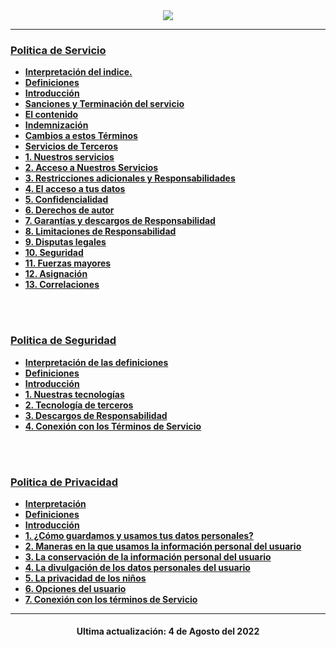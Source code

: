 <div align="center">
<img src="https://user-images.githubusercontent.com/71246795/182924901-c9a1c4bf-6ed1-4bf7-b5c1-802edc680dc3.png" />
</div>

---

### [Politica de Servicio](https://github.com/Kisu-s-fluff-workgroup/TerminosYCondicionesNami/blob/V0/terms/ServiceTerms.md)
- [**Interpretación del indice.**](https://github.com/Kisu-s-fluff-workgroup/TerminosYCondicionesNami/blob/V0/terms/ServiceTerms.md#interpretación)
- [**Definiciones**](https://github.com/Kisu-s-fluff-workgroup/TerminosYCondicionesNami/blob/V0/terms/ServiceTerms.md#definiciones)
- [**Introducción**](https://github.com/Kisu-s-fluff-workgroup/TerminosYCondicionesNami/blob/V0/terms/ServiceTerms.md#introducción)
- [**Sanciones y Terminación del servicio**](https://github.com/Kisu-s-fluff-workgroup/TerminosYCondicionesNami/blob/V0/terms/ServiceTerms.md#sanciones-y-terminación-del-servicio)
- [**El contenido**](https://github.com/Kisu-s-fluff-workgroup/TerminosYCondicionesNami/blob/V0/terms/ServiceTerms.md#el-contenido)
- [**Indemnización**](https://github.com/Kisu-s-fluff-workgroup/TerminosYCondicionesNami/blob/V0/terms/ServiceTerms.md#indemnización)
- [**Cambios a estos Términos**](https://github.com/Kisu-s-fluff-workgroup/TerminosYCondicionesNami/blob/V0/terms/ServiceTerms.md#cambios-a-estos-términos)
- [**Servicios de Terceros**](https://github.com/Kisu-s-fluff-workgroup/TerminosYCondicionesNami/blob/V0/terms/ServiceTerms.md#servicios-de-terceros)
- [**1. Nuestros servicios**](https://github.com/Kisu-s-fluff-workgroup/TerminosYCondicionesNami/blob/V0/terms/ServiceTerms.md#1-nuestros-servicios)
- [**2. Acceso a Nuestros Servicios**](https://github.com/Kisu-s-fluff-workgroup/TerminosYCondicionesNami/blob/V0/terms/ServiceTerms.md#2-acceso-a-nuestros-servicios)
- [**3. Restricciones adicionales y Responsabilidades**](https://github.com/Kisu-s-fluff-workgroup/TerminosYCondicionesNami/blob/V0/terms/ServiceTerms.md#3-restricciones-adicionales-y-responsabilidades)
- [**4. El acceso a tus datos**](https://github.com/Kisu-s-fluff-workgroup/TerminosYCondicionesNami/blob/V0/terms/ServiceTerms.md#4-acceso-a-tus-datos)
- [**5. Confidencialidad**](https://github.com/Kisu-s-fluff-workgroup/TerminosYCondicionesNami/blob/V0/terms/ServiceTerms.md#5-confidencialidad)
- [**6. Derechos de autor**](https://github.com/Kisu-s-fluff-workgroup/TerminosYCondicionesNami/blob/V0/terms/ServiceTerms.md#6-derechos-de-autor)
- [**7. Garantías y descargos de Responsabilidad**](https://github.com/Kisu-s-fluff-workgroup/TerminosYCondicionesNami/blob/V0/terms/ServiceTerms.md#7-garantías-y-descargos-de-responsabilidad)
- [**8. Limitaciones de Responsabilidad**](https://github.com/Kisu-s-fluff-workgroup/TerminosYCondicionesNami/blob/V0/terms/ServiceTerms.md#8-limitaciones-de-responsabilidad)
- [**9. Disputas legales**](https://github.com/Kisu-s-fluff-workgroup/TerminosYCondicionesNami/blob/V0/terms/ServiceTerms.md#9-disputas-legales)
- [**10. Seguridad**](https://github.com/Kisu-s-fluff-workgroup/TerminosYCondicionesNami/blob/V0/terms/ServiceTerms.md#10-seguridad)
- [**11. Fuerzas mayores**](https://github.com/Kisu-s-fluff-workgroup/TerminosYCondicionesNami/blob/V0/terms/ServiceTerms.md#11-fuerzas-mayores)
- [**12. Asignación**](https://github.com/Kisu-s-fluff-workgroup/TerminosYCondicionesNami/blob/V0/terms/ServiceTerms.md#12-asignación)
- [**13. Correlaciones**](https://github.com/Kisu-s-fluff-workgroup/TerminosYCondicionesNami/blob/V0/terms/ServiceTerms.md#13-correlaciones)

<br><br>


### [Politica de Seguridad](https://github.com/Kisu-s-fluff-workgroup/TerminosYCondicionesNami/blob/V0/terms/SecurityTerms.md)
- [**Interpretación de las definiciones**](https://github.com/Kisu-s-fluff-workgroup/TerminosYCondicionesNami/blob/V0/terms/SecurityTerms.md#interpretación)
- [**Definiciones**](https://github.com/Kisu-s-fluff-workgroup/TerminosYCondicionesNami/blob/V0/terms/SecurityTerms.md#definiciones)
- [**Introducción**](https://github.com/Kisu-s-fluff-workgroup/TerminosYCondicionesNami/blob/V0/terms/SecurityTerms.md#introducción)
- [**1. Nuestras tecnologías**](https://github.com/Kisu-s-fluff-workgroup/TerminosYCondicionesNami/blob/V0/terms/SecurityTerms.md#1-nuestras-tecnologías)
- [**2. Tecnología de terceros**](https://github.com/Kisu-s-fluff-workgroup/TerminosYCondicionesNami/blob/V0/terms/SecurityTerms.md#2-tecnologías-de-terceros-de-seguridad)
- [**3. Descargos de Responsabilidad**](https://github.com/Kisu-s-fluff-workgroup/TerminosYCondicionesNami/blob/V0/terms/SecurityTerms.md#3-descargos-de-responsabilidad-en-cuanto-a-seguridad)
- [**4. Conexión con los Términos de Servicio**](https://github.com/Kisu-s-fluff-workgroup/TerminosYCondicionesNami/blob/V0/terms/SecurityTerms.md#4-conexión-con-los-términos-de-servicio-de-nami)

<br><br>

### [Politica de Privacidad](https://github.com/Kisu-s-fluff-workgroup/TerminosYCondicionesNami/blob/V0/terms/PrivacyTerms.md)
- [**Interpretación**](https://github.com/Kisu-s-fluff-workgroup/TerminosYCondicionesNami/blob/V0/terms/PrivacyTerms.md#interpretación)
- [**Definiciones**](https://github.com/Kisu-s-fluff-workgroup/TerminosYCondicionesNami/blob/V0/terms/PrivacyTerms.md#definiciones)
- [**Introducción**](https://github.com/Kisu-s-fluff-workgroup/TerminosYCondicionesNami/blob/V0/terms/PrivacyTerms.md#introducción)
- [**1. ¿Cómo guardamos y usamos tus datos personales?**](https://github.com/Kisu-s-fluff-workgroup/TerminosYCondicionesNami/blob/V0/terms/PrivacyTerms.md#1-cómo-guardamos-y-usamos-tus-datos-personales)
- [**2. Maneras en la que usamos la información personal del usuario**](https://github.com/Kisu-s-fluff-workgroup/TerminosYCondicionesNami/blob/V0/terms/PrivacyTerms.md#2-maneras-en-las-que-usamos-la-información-personal-del-usuario)
- [**3. La conservación de la información personal del usuario**](https://github.com/Kisu-s-fluff-workgroup/TerminosYCondicionesNami/blob/V0/terms/PrivacyTerms.md#3-la-conservación-de-los-datos-personales-del-usuario)
- [**4. La divulgación de los datos personales del usuario**](https://github.com/Kisu-s-fluff-workgroup/TerminosYCondicionesNami/blob/V0/terms/PrivacyTerms.md#4-la-divulgación-de-los-datos-personales-del-usuario)
- [**5. La privacidad de los niños**](https://github.com/Kisu-s-fluff-workgroup/TerminosYCondicionesNami/blob/V0/terms/PrivacyTerms.md#5-la-privacidad-los-niños)
- [**6. Opciones del usuario**](https://github.com/Kisu-s-fluff-workgroup/TerminosYCondicionesNami/blob/V0/terms/PrivacyTerms.md#6-opciones-del-usuario)
- [**7. Conexión con los términos de Servicio**](https://github.com/Kisu-s-fluff-workgroup/TerminosYCondicionesNami/blob/V0/terms/PrivacyTerms.md#7-conexión-con-los-términos-de-servicio-de-nami)


---


<div align="center"><h4>Ultima actualización: 4 de Agosto del 2022<h4></div>
